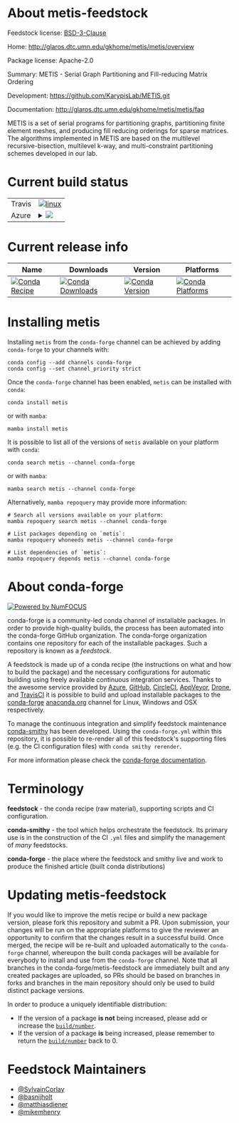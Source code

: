 About metis-feedstock
=====================

Feedstock license: [BSD-3-Clause](https://github.com/conda-forge/metis-feedstock/blob/main/LICENSE.txt)

Home: http://glaros.dtc.umn.edu/gkhome/metis/metis/overview

Package license: Apache-2.0

Summary: METIS - Serial Graph Partitioning and Fill-reducing Matrix Ordering

Development: https://github.com/KarypisLab/METIS.git

Documentation: http://glaros.dtc.umn.edu/gkhome/metis/metis/faq

METIS is a set of serial programs for partitioning graphs, partitioning
finite element meshes, and producing fill reducing orderings for sparse
matrices. The algorithms implemented in METIS are based on the multilevel
recursive-bisection, multilevel k-way, and multi-constraint partitioning
schemes developed in our lab.


Current build status
====================


<table><tr>
    <td>Travis</td>
    <td>
      <a href="https://app.travis-ci.com/conda-forge/metis-feedstock">
        <img alt="linux" src="https://img.shields.io/travis/com/conda-forge/metis-feedstock/main.svg?label=Linux">
      </a>
    </td>
  </tr>
    
  <tr>
    <td>Azure</td>
    <td>
      <details>
        <summary>
          <a href="https://dev.azure.com/conda-forge/feedstock-builds/_build/latest?definitionId=629&branchName=main">
            <img src="https://dev.azure.com/conda-forge/feedstock-builds/_apis/build/status/metis-feedstock?branchName=main">
          </a>
        </summary>
        <table>
          <thead><tr><th>Variant</th><th>Status</th></tr></thead>
          <tbody><tr>
              <td>linux_64</td>
              <td>
                <a href="https://dev.azure.com/conda-forge/feedstock-builds/_build/latest?definitionId=629&branchName=main">
                  <img src="https://dev.azure.com/conda-forge/feedstock-builds/_apis/build/status/metis-feedstock?branchName=main&jobName=linux&configuration=linux%20linux_64_" alt="variant">
                </a>
              </td>
            </tr><tr>
              <td>linux_aarch64</td>
              <td>
                <a href="https://dev.azure.com/conda-forge/feedstock-builds/_build/latest?definitionId=629&branchName=main">
                  <img src="https://dev.azure.com/conda-forge/feedstock-builds/_apis/build/status/metis-feedstock?branchName=main&jobName=linux&configuration=linux%20linux_aarch64_" alt="variant">
                </a>
              </td>
            </tr><tr>
              <td>linux_ppc64le</td>
              <td>
                <a href="https://dev.azure.com/conda-forge/feedstock-builds/_build/latest?definitionId=629&branchName=main">
                  <img src="https://dev.azure.com/conda-forge/feedstock-builds/_apis/build/status/metis-feedstock?branchName=main&jobName=linux&configuration=linux%20linux_ppc64le_" alt="variant">
                </a>
              </td>
            </tr><tr>
              <td>osx_64</td>
              <td>
                <a href="https://dev.azure.com/conda-forge/feedstock-builds/_build/latest?definitionId=629&branchName=main">
                  <img src="https://dev.azure.com/conda-forge/feedstock-builds/_apis/build/status/metis-feedstock?branchName=main&jobName=osx&configuration=osx%20osx_64_" alt="variant">
                </a>
              </td>
            </tr><tr>
              <td>osx_arm64</td>
              <td>
                <a href="https://dev.azure.com/conda-forge/feedstock-builds/_build/latest?definitionId=629&branchName=main">
                  <img src="https://dev.azure.com/conda-forge/feedstock-builds/_apis/build/status/metis-feedstock?branchName=main&jobName=osx&configuration=osx%20osx_arm64_" alt="variant">
                </a>
              </td>
            </tr><tr>
              <td>win_64</td>
              <td>
                <a href="https://dev.azure.com/conda-forge/feedstock-builds/_build/latest?definitionId=629&branchName=main">
                  <img src="https://dev.azure.com/conda-forge/feedstock-builds/_apis/build/status/metis-feedstock?branchName=main&jobName=win&configuration=win%20win_64_" alt="variant">
                </a>
              </td>
            </tr>
          </tbody>
        </table>
      </details>
    </td>
  </tr>
</table>

Current release info
====================

| Name | Downloads | Version | Platforms |
| --- | --- | --- | --- |
| [![Conda Recipe](https://img.shields.io/badge/recipe-metis-green.svg)](https://anaconda.org/conda-forge/metis) | [![Conda Downloads](https://img.shields.io/conda/dn/conda-forge/metis.svg)](https://anaconda.org/conda-forge/metis) | [![Conda Version](https://img.shields.io/conda/vn/conda-forge/metis.svg)](https://anaconda.org/conda-forge/metis) | [![Conda Platforms](https://img.shields.io/conda/pn/conda-forge/metis.svg)](https://anaconda.org/conda-forge/metis) |

Installing metis
================

Installing `metis` from the `conda-forge` channel can be achieved by adding `conda-forge` to your channels with:

```
conda config --add channels conda-forge
conda config --set channel_priority strict
```

Once the `conda-forge` channel has been enabled, `metis` can be installed with `conda`:

```
conda install metis
```

or with `mamba`:

```
mamba install metis
```

It is possible to list all of the versions of `metis` available on your platform with `conda`:

```
conda search metis --channel conda-forge
```

or with `mamba`:

```
mamba search metis --channel conda-forge
```

Alternatively, `mamba repoquery` may provide more information:

```
# Search all versions available on your platform:
mamba repoquery search metis --channel conda-forge

# List packages depending on `metis`:
mamba repoquery whoneeds metis --channel conda-forge

# List dependencies of `metis`:
mamba repoquery depends metis --channel conda-forge
```


About conda-forge
=================

[![Powered by
NumFOCUS](https://img.shields.io/badge/powered%20by-NumFOCUS-orange.svg?style=flat&colorA=E1523D&colorB=007D8A)](https://numfocus.org)

conda-forge is a community-led conda channel of installable packages.
In order to provide high-quality builds, the process has been automated into the
conda-forge GitHub organization. The conda-forge organization contains one repository
for each of the installable packages. Such a repository is known as a *feedstock*.

A feedstock is made up of a conda recipe (the instructions on what and how to build
the package) and the necessary configurations for automatic building using freely
available continuous integration services. Thanks to the awesome service provided by
[Azure](https://azure.microsoft.com/en-us/services/devops/), [GitHub](https://github.com/),
[CircleCI](https://circleci.com/), [AppVeyor](https://www.appveyor.com/),
[Drone](https://cloud.drone.io/welcome), and [TravisCI](https://travis-ci.com/)
it is possible to build and upload installable packages to the
[conda-forge](https://anaconda.org/conda-forge) [anaconda.org](https://anaconda.org/)
channel for Linux, Windows and OSX respectively.

To manage the continuous integration and simplify feedstock maintenance
[conda-smithy](https://github.com/conda-forge/conda-smithy) has been developed.
Using the ``conda-forge.yml`` within this repository, it is possible to re-render all of
this feedstock's supporting files (e.g. the CI configuration files) with ``conda smithy rerender``.

For more information please check the [conda-forge documentation](https://conda-forge.org/docs/).

Terminology
===========

**feedstock** - the conda recipe (raw material), supporting scripts and CI configuration.

**conda-smithy** - the tool which helps orchestrate the feedstock.
                   Its primary use is in the construction of the CI ``.yml`` files
                   and simplify the management of *many* feedstocks.

**conda-forge** - the place where the feedstock and smithy live and work to
                  produce the finished article (built conda distributions)


Updating metis-feedstock
========================

If you would like to improve the metis recipe or build a new
package version, please fork this repository and submit a PR. Upon submission,
your changes will be run on the appropriate platforms to give the reviewer an
opportunity to confirm that the changes result in a successful build. Once
merged, the recipe will be re-built and uploaded automatically to the
`conda-forge` channel, whereupon the built conda packages will be available for
everybody to install and use from the `conda-forge` channel.
Note that all branches in the conda-forge/metis-feedstock are
immediately built and any created packages are uploaded, so PRs should be based
on branches in forks and branches in the main repository should only be used to
build distinct package versions.

In order to produce a uniquely identifiable distribution:
 * If the version of a package **is not** being increased, please add or increase
   the [``build/number``](https://docs.conda.io/projects/conda-build/en/latest/resources/define-metadata.html#build-number-and-string).
 * If the version of a package **is** being increased, please remember to return
   the [``build/number``](https://docs.conda.io/projects/conda-build/en/latest/resources/define-metadata.html#build-number-and-string)
   back to 0.

Feedstock Maintainers
=====================

* [@SylvainCorlay](https://github.com/SylvainCorlay/)
* [@basnijholt](https://github.com/basnijholt/)
* [@matthiasdiener](https://github.com/matthiasdiener/)
* [@mikemhenry](https://github.com/mikemhenry/)

